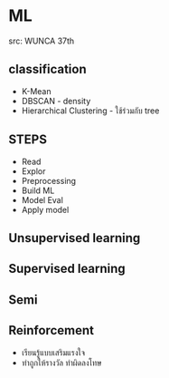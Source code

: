 # ML

src: WUNCA 37th

## classification

* K-Mean 
* DBSCAN - density
* Hierarchical Clustering - ใช้ร่วมกับ tree



## STEPS

* Read
* Explor
* Preprocessing
* Build ML
* Model Eval
* Apply model 





## Unsupervised learning



## Supervised learning



## Semi 



## Reinforcement 

* เรียนรู้แบบเสริมแรงใจ
* ทำถูกให้รางวัล ทำผิดลงโทษ